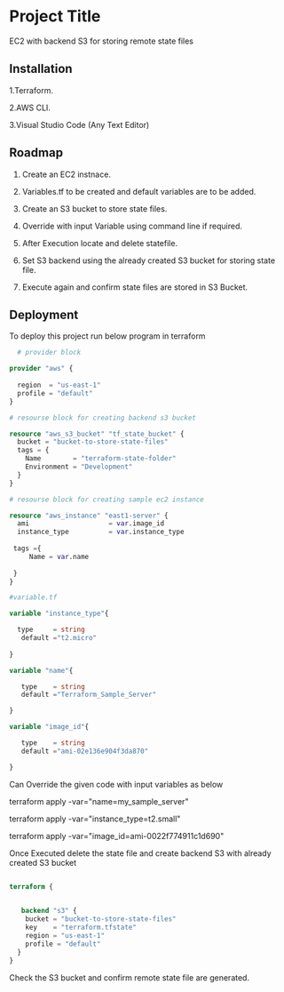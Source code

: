 
# Project Title

EC2 with backend S3 for storing remote state files


## Installation

1.Terraform.

2.AWS CLI.

3.Visual Studio Code (Any Text Editor)
    
## Roadmap

1. Create an EC2 instnace.

2. Variables.tf to be created and default variables are to be added.

3. Create an S3 bucket to store state files.

4. Override with input Variable using command line if required.

5. After Execution locate and delete statefile.

6. Set S3 backend using the already created S3 bucket for storing state file.

7. Execute again and confirm state files are stored in S3 Bucket.

## Deployment

To deploy this project run below program in terraform

```terraform
  # provider block

provider "aws" {
  
  region  = "us-east-1"
  profile = "default"
}

# resourse block for creating backend s3 bucket

resource "aws_s3_bucket" "tf_state_bucket" {
  bucket = "bucket-to-store-state-files" 
  tags = {
    Name        = "terraform-state-folder"
    Environment = "Development"
  }
}

# resourse block for creating sample ec2 instance

resource "aws_instance" "east1-server" {
  ami                    = var.image_id
  instance_type          = var.instance_type
  
 tags ={
     Name = var.name
 
 }  
}

#variable.tf

variable "instance_type"{

  type     = string
   default ="t2.micro"
   
}

variable "name"{

   type    = string
   default ="Terraform_Sample_Server"

}

variable "image_id"{

   type    = string
   default ="ami-02e136e904f3da870"

}

```
Can  Override the given code with input variables as below

terraform apply -var="name=my_sample_server"

terraform apply -var="instance_type=t2.small"

terraform apply -var="image_id=ami-0022f774911c1d690"


Once Executed delete the state file and create backend S3 with already created S3 bucket

```terraform

terraform {
  

   backend "s3" {
    bucket = "bucket-to-store-state-files"
    key    = "terraform.tfstate"
    region = "us-east-1"
    profile = "default" 
  }
}

```
Check the S3 bucket and confirm remote state file are generated.


